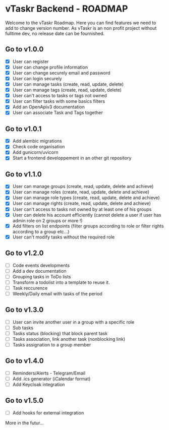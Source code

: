 # vTaskr Backend - ROADMAP

Welcome to the vTaskr Roadmap.
Here you can find features we need to add to change version number.
As vTaskr is an non profit project without fulltime dev, no release date can be fournished.

## Go to v1.0.0
- [x] User can register
- [x] User can change profile information
- [x] User can change securely email and password
- [x] User can login securely
- [x] User can manage tasks (create, read, update, delete)
- [x] User can manage tags (create, read, update, delete)
- [x] User can't access to tasks or tags not owned
- [x] User can filter tasks with some basics filters
- [x] Add an OpenApiv3 documentation
- [x] User can associate Task and Tags together

## Go to v1.0.1
- [x] Add alembic migrations
- [x] Check code organisation
- [x] Add gunicorn/uvicorn
- [x] Start a frontend developpement in an other git repository

## Go to v1.1.0
- [x] User can manage groups (create, read, update, delete and achieve)
- [x] User can manage roles (create, read, update, delete and achieve)
- [x] User can manage role types (create, read, update, delete and achieve)
- [x] User can manage rights (create, read, update, delete and achieve)
- [x] User can't access to tasks not owned by at least one of his groups
- [x] User can delete his account efficiently (cannot delete a user if user has admin role on 2 groups or more !)
- [x] Add filters on list endpoints (filter groups according to role or filter rights according to a group etc...)
- [x] User can't modify tasks without the required role

## Go to v1.2.0
- [ ] Code events developments
- [ ] Add a dev documentation
- [ ] Grouping tasks in ToDo lists
- [ ] Transform a todolist into a template to reuse it.
- [ ] Task reccurence
- [ ] Weekly/Daily email with tasks of the period

## Go to v1.3.0
- [ ] User can invite another user in a group with a specific role
- [ ] Sub tasks
- [ ] Tasks status (blocking) that block parent task
- [ ] Tasks association, link another task (nonblocking link)
- [ ] Tasks assignation to a group member

## Go to v1.4.0
- [ ] Reminders/Alerts - Telegram/Email
- [ ] Add .ics generator (iCalendar format)
- [ ] Add Keycloak integration

## Go to v1.5.0
- [ ] Add hooks for external integration

More in the futur...
